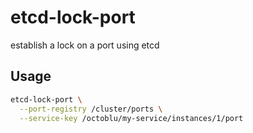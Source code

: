 # etcd-lock-port
establish a lock on a port using etcd

## Usage

```bash
etcd-lock-port \
  --port-registry /cluster/ports \
  --service-key /octoblu/my-service/instances/1/port
```
